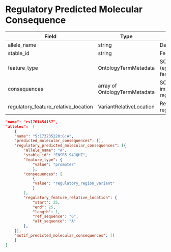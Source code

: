 # Regulatory Predicted Molecular Consequence

| Field             | Type            | Description
|-------------------|-----------------|---------------------
|allele_name|string|Data-derived allele name
|stable_id|string|Feature stable id
|feature_type|OntologyTermMetadata|SO term for feature type (eg. transcript, regulatory features like promoter)
|consequences|array of OntologyTermMetadata|SO terms for predicted impact ( eg regulatory_region_variant)
|regulatory_feature_relative_location|VariantRelativeLocation|Relative location on regulatory feature


```json
"name": "rs1761454157",
"alleles":  [
    {
    "name": "5:173235220:G:A",
    "predicted_molecular_consequences": [],
    "regulatory_predicted_molecular_consequences": [{
        "allele_name": "A",
        "stable_id": "ENSR5_94JQHZ",
        "feature_type": {
            "value": "promoter"
            },
        "consequences": [
            {
            "value": "regulatory_region_variant"
            }
        ],             
        "regulatory_feature_relative_location": {
            "start": 25,
            "end": 25,
            "length": 1,
            "ref_sequence": "G",   
            "alt_sequence": "A"
        },
    }],
    "motif_predicted_molecular_consequences": []
    }
]
```
